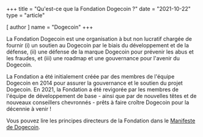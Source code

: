 +++
title = "Qu'est-ce que la Fondation Dogecoin ?"
date = "2021-10-22"
type = "article"

[ author ]
  name = "Dogecoin"
+++

La Fondation Dogecoin est une organisation à but non lucratif chargée de fournir (i) un soutien au Dogecoin par le biais du développement et de la défense, (ii) une défense de la marque Dogecoin pour prévenir les abus et les fraudes, et (iii) une roadmap et une gouvernance pour l'avenir du Dogecoin.  

La Fondation a été initialement créée par des membres de l'équipe Dogecoin en 2014 pour assurer la gouvernance et le soutien du projet Dogecoin. En 2021, la Fondation a été revigorée par les membres de l'équipe de développement de base - ainsi que par de nouvelles têtes et de nouveaux conseillers chevronnés - prêts à faire croître Dogecoin pour la décennie à venir ! 

Vous pouvez lire les principes directeurs de la Fondation dans le [Manifeste de Dogecoin](https://foundation.dogecoin.com/manifesto/). 